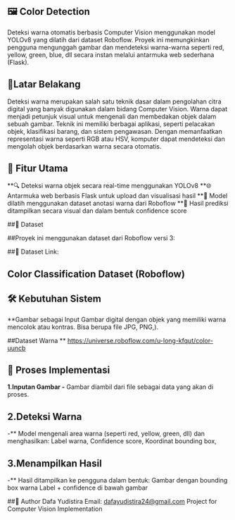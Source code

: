 ## 🖼️ Color Detection 
Deteksi warna otomatis berbasis Computer Vision menggunakan model YOLOv8 yang dilatih dari dataset Roboflow. Proyek ini memungkinkan pengguna mengunggah gambar dan mendeteksi warna-warna seperti red, yellow, green, blue, dll secara instan melalui antarmuka web sederhana (Flask).

## 🧠Latar Belakang 

Deteksi warna merupakan salah satu teknik dasar dalam pengolahan citra digital yang banyak digunakan dalam bidang Computer Vision. Warna dapat menjadi petunjuk visual untuk mengenali dan membedakan objek dalam sebuah gambar. Teknik ini memiliki berbagai aplikasi, seperti pelacakan objek, klasifikasi barang, dan sistem pengawasan. Dengan memanfaatkan representasi warna seperti RGB atau HSV, komputer dapat mendeteksi dan mengolah objek berdasarkan warna secara otomatis.

## 📌 Fitur Utama

**🔍 Deteksi warna objek secara real-time menggunakan YOLOv8
**🌐 Antarmuka web berbasis Flask untuk upload dan visualisasi hasil
**🧠 Model dilatih menggunakan dataset anotasi warna dari Roboflow
**💾 Hasil prediksi ditampilkan secara visual dan dalam bentuk confidence score

##📂 Dataset

##Proyek ini menggunakan dataset dari Roboflow versi 3:

##🔗 Dataset Link:

## Color Classification Dataset (Roboflow)

## 🛠️ Kebutuhan Sistem
**Gambar sebagai Input
Gambar digital dengan objek yang memiliki warna mencolok atau kontras.
Bisa berupa file JPG, PNG,).

##Dataset Warna
** https://universe.roboflow.com/u-long-kfqut/color-uuncb


## 🚀  Proses Implementasi
**1.Inputan Gambar
-** Gambar diambil dari file sebagai data yang akan di proses.

## 2.Deteksi Warna
-** Model mengenali area warna (seperti red, yellow, green, dll) dan menghasilkan:
Label warna,
Confidence score,
Koordinat bounding box,

## 3.Menampilkan Hasil
-** Hasil ditampilkan ke pengguna dalam bentuk:
Gambar dengan bounding box warna
Label + confidence di bawah gambar



##👤 Author
Dafa Yudistira
Email: dafayudistira24@gmail.com
Project for Computer Vision Implementation


